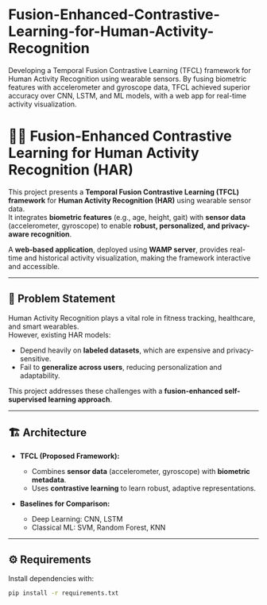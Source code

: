 # Fusion-Enhanced-Contrastive-Learning-for-Human-Activity-Recognition
 Developing a Temporal Fusion Contrastive Learning (TFCL) framework for Human Activity Recognition using wearable sensors. By fusing biometric features with accelerometer and gyroscope data, TFCL achieved superior accuracy over CNN, LSTM, and ML models, with a web app for real-time activity visualization.

# 🏃‍♀️ Fusion-Enhanced Contrastive Learning for Human Activity Recognition (HAR)

This project presents a **Temporal Fusion Contrastive Learning (TFCL) framework** for **Human Activity Recognition (HAR)** using wearable sensor data.  
It integrates **biometric features** (e.g., age, height, gait) with **sensor data** (accelerometer, gyroscope) to enable **robust, personalized, and privacy-aware recognition**.  

A **web-based application**, deployed using **WAMP server**, provides real-time and historical activity visualization, making the framework interactive and accessible.  

---

## 📌 Problem Statement
Human Activity Recognition plays a vital role in fitness tracking, healthcare, and smart wearables.  
However, existing HAR models:  
- Depend heavily on **labeled datasets**, which are expensive and privacy-sensitive.  
- Fail to **generalize across users**, reducing personalization and adaptability.  

This project addresses these challenges with a **fusion-enhanced self-supervised learning approach**.  

---

## 🏗️ Architecture
- **TFCL (Proposed Framework):**  
  - Combines **sensor data** (accelerometer, gyroscope) with **biometric metadata**.  
  - Uses **contrastive learning** to learn robust, adaptive representations.  

- **Baselines for Comparison:**  
  - Deep Learning: CNN, LSTM  
  - Classical ML: SVM, Random Forest, KNN  

---

## ⚙️ Requirements
Install dependencies with:  

```bash
pip install -r requirements.txt
